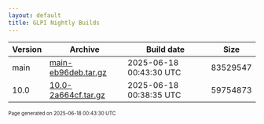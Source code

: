 ```yaml
---
layout: default
title: GLPI Nightly Builds
---
```


Version|Archive|Build date|Size
---|---|---|---
main|[main-eb96deb.tar.gz](main-eb96deb.tar.gz)|2025-06-18 00:43:30 UTC|83529547
10.0|[10.0-2a664cf.tar.gz](10.0-2a664cf.tar.gz)|2025-06-18 00:38:35 UTC|59754873

<font size="1">Page generated on 2025-06-18 00:43:30 UTC</font>
